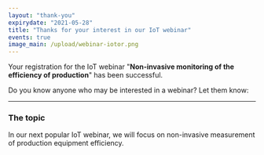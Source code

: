 ```yaml
---
layout: "thank-you"
expirydate: "2021-05-28"
title: "Thanks for your interest in our IoT webinar"
events: true
image_main: /upload/webinar-iotor.png
---
```


Your registration for the IoT webinar "**Non-invasive monitoring of the efficiency of production**" has been successful.

Do you know anyone who may be interested in a webinar? Let them know:
<div class="addthis_inline_share_toolbox pb-30" data-url="https://www.hardwario.com/events/2021-04-29-webinar-industry/" data-title="[IoT webinar] Non-invasive monitoring of the efficiency of production" data-description="I'm attending HARDWARIO's IoT webinar about INon-invasive monitoring of the efficiency of production"></div>

<hr class = "mb-30"/>

<h3 class = "mb-20">The topic</h3>

<p>In our next popular IoT webinar, we will focus on non-invasive measurement of production equipment efficiency.</p>